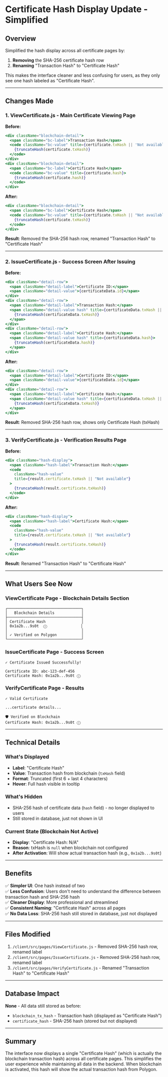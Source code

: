 # Certificate Hash Display Update - Simplified

## Overview

Simplified the hash display across all certificate pages by:

1. **Removing** the SHA-256 certificate hash row
2. **Renaming** "Transaction Hash" to "Certificate Hash"

This makes the interface cleaner and less confusing for users, as they only see one hash labeled as "Certificate Hash".

---

## Changes Made

### 1. **ViewCertificate.js** - Main Certificate Viewing Page

**Before:**

```jsx
<div className="blockchain-detail">
  <span className="bc-label">Transaction Hash</span>
  <code className="bc-value" title={certificate.txHash || 'Not available'}>
    {truncateHash(certificate.txHash)}
  </code>
</div>
<div className="blockchain-detail">
  <span className="bc-label">Certificate Hash</span>
  <code className="bc-value" title={certificate.hash}>
    {truncateHash(certificate.hash)}
  </code>
</div>
```

**After:**

```jsx
<div className="blockchain-detail">
  <span className="bc-label">Certificate Hash</span>
  <code className="bc-value" title={certificate.txHash || "Not available"}>
    {truncateHash(certificate.txHash)}
  </code>
</div>
```

**Result**: Removed the SHA-256 hash row, renamed "Transaction Hash" to "Certificate Hash"

---

### 2. **IssueCertificate.js** - Success Screen After Issuing

**Before:**

```jsx
<div className="detail-row">
  <span className="detail-label">Certificate ID:</span>
  <span className="detail-value">{certificateData.id}</span>
</div>
<div className="detail-row">
  <span className="detail-label">Transaction Hash:</span>
  <span className="detail-value hash" title={certificateData.txHash || 'Not available'}>
    {truncateHash(certificateData.txHash)}
  </span>
</div>
<div className="detail-row">
  <span className="detail-label">Certificate Hash:</span>
  <span className="detail-value hash" title={certificateData.hash}>
    {truncateHash(certificateData.hash)}
  </span>
</div>
```

**After:**

```jsx
<div className="detail-row">
  <span className="detail-label">Certificate ID:</span>
  <span className="detail-value">{certificateData.id}</span>
</div>
<div className="detail-row">
  <span className="detail-label">Certificate Hash:</span>
  <span className="detail-value hash" title={certificateData.txHash || 'Not available'}>
    {truncateHash(certificateData.txHash)}
  </span>
</div>
```

**Result**: Removed SHA-256 hash row, shows only Certificate Hash (txHash)

---

### 3. **VerifyCertificate.js** - Verification Results Page

**Before:**

```jsx
<div className="hash-display">
  <span className="hash-label">Transaction Hash:</span>
  <code
    className="hash-value"
    title={result.certificate.txHash || "Not available"}
  >
    {truncateHash(result.certificate.txHash)}
  </code>
</div>
```

**After:**

```jsx
<div className="hash-display">
  <span className="hash-label">Certificate Hash:</span>
  <code
    className="hash-value"
    title={result.certificate.txHash || "Not available"}
  >
    {truncateHash(result.certificate.txHash)}
  </code>
</div>
```

**Result**: Renamed "Transaction Hash" to "Certificate Hash"

---

## What Users See Now

### ViewCertificate Page - Blockchain Details Section

```
┌─────────────────────────────────┐
│   Blockchain Details            │
├─────────────────────────────────┤
│ Certificate Hash                │
│ 0x1a2b...9s0t  ⓘ               │
│                                 │
│ ✓ Verified on Polygon           │
└─────────────────────────────────┘
```

### IssueCertificate Page - Success Screen

```
✓ Certificate Issued Successfully!

Certificate ID: abc-123-def-456
Certificate Hash: 0x1a2b...9s0t ⓘ
```

### VerifyCertificate Page - Results

```
✓ Valid Certificate

...certificate details...

🛡️ Verified on Blockchain
Certificate Hash: 0x1a2b...9s0t ⓘ
```

---

## Technical Details

### What's Displayed

- **Label**: "Certificate Hash"
- **Value**: Transaction hash from blockchain (`txHash` field)
- **Format**: Truncated (first 6 + last 4 characters)
- **Hover**: Full hash visible in tooltip

### What's Hidden

- SHA-256 hash of certificate data (`hash` field) - no longer displayed to users
- Still stored in database, just not shown in UI

### Current State (Blockchain Not Active)

- **Display**: "Certificate Hash: N/A"
- **Reason**: txHash is `null` when blockchain not configured
- **After Activation**: Will show actual transaction hash (e.g., `0x1a2b...9s0t`)

---

## Benefits

✅ **Simpler UI**: One hash instead of two  
✅ **Less Confusion**: Users don't need to understand the difference between transaction hash and SHA-256 hash  
✅ **Cleaner Display**: More professional and streamlined  
✅ **Consistent Naming**: "Certificate Hash" across all pages  
✅ **No Data Loss**: SHA-256 hash still stored in database, just not displayed

---

## Files Modified

1. `/client/src/pages/ViewCertificate.js` - Removed SHA-256 hash row, renamed label
2. `/client/src/pages/IssueCertificate.js` - Removed SHA-256 hash row, renamed label
3. `/client/src/pages/VerifyCertificate.js` - Renamed "Transaction Hash" to "Certificate Hash"

---

## Database Impact

**None** - All data still stored as before:

- `blockchain_tx_hash` - Transaction hash (displayed as "Certificate Hash")
- `certificate_hash` - SHA-256 hash (stored but not displayed)

---

## Summary

The interface now displays a single "Certificate Hash" (which is actually the blockchain transaction hash) across all certificate pages. This simplifies the user experience while maintaining all data in the backend. When blockchain is activated, this hash will show the actual transaction hash from Polygon.
